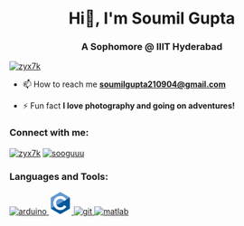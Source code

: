 <h1 align="center">Hi👋, I'm Soumil Gupta</h1>
<h3 align="center">A Sophomore @ IIIT Hyderabad</h3>

<p align="left"> <a href="https://twitter.com/zyx7k" target="blank"><img src="https://img.shields.io/twitter/follow/zyx7k?logo=twitter&style=for-the-badge" alt="zyx7k" /></a> </p>

- 📫 How to reach me **soumilgupta210904@gmail.com**

- ⚡ Fun fact **I love photography and going on adventures!**

<h3 align="left">Connect with me:</h3>
<p align="left">
<a href="https://twitter.com/zyx7k" target="blank"><img align="center" src="https://raw.githubusercontent.com/rahuldkjain/github-profile-readme-generator/master/src/images/icons/Social/twitter.svg" alt="zyx7k" height="30" width="40" /></a>
<a href="https://instagram.com/sooguuu" target="blank"><img align="center" src="https://raw.githubusercontent.com/rahuldkjain/github-profile-readme-generator/master/src/images/icons/Social/instagram.svg" alt="sooguuu" height="30" width="40" /></a>
</p>

<h3 align="left">Languages and Tools:</h3>
<p align="left"> <a href="https://www.arduino.cc/" target="_blank" rel="noreferrer"> <img src="https://cdn.worldvectorlogo.com/logos/arduino-1.svg" alt="arduino" width="40" height="40"/> </a> <a href="https://www.cprogramming.com/" target="_blank" rel="noreferrer"> <img src="https://raw.githubusercontent.com/devicons/devicon/master/icons/c/c-original.svg" alt="c" width="40" height="40"/> </a> <a href="https://git-scm.com/" target="_blank" rel="noreferrer"> <img src="https://www.vectorlogo.zone/logos/git-scm/git-scm-icon.svg" alt="git" width="40" height="40"/> </a> <a href="https://www.mathworks.com/" target="_blank" rel="noreferrer"> <img src="https://upload.wikimedia.org/wikipedia/commons/2/21/Matlab_Logo.png" alt="matlab" width="40" height="40"/> </a> </p>

